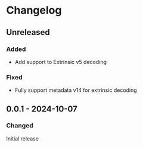 # Changelog

## Unreleased

### Added

- Add support to Extrinsic v5 decoding

### Fixed

- Fully support metadata v14 for extrinsic decoding

## 0.0.1 - 2024-10-07

### Changed

Initial release
